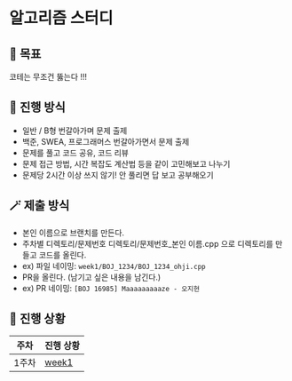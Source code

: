 # 알고리즘 스터디
## 🎯 목표
코테는 무조건 뚫는다 !!!

## 💁 진행 방식
- 일반 / B형 번갈아가며 문제 출제
- 백준, SWEA, 프로그래머스 번갈아가면서 문제 출제
- 문제를 풀고 코드 공유, 코드 리뷰
- 문제 접근 방법, 시간 복잡도 계산법 등을 같이 고민해보고 나누기
- 문제당 2시간 이상 쓰지 않기! 안 풀리면 답 보고 공부해오기

## 🪄 제출 방식
- 본인 이름으로 브랜치를 만든다.
- 주차별 디렉토리/문제번호 디렉토리/문제번호_본인 이름.cpp 으로 디렉토리를 만들고 코드를 올린다.
- ex) 파일 네이밍: `week1/BOJ_1234/BOJ_1234_ohji.cpp`
- PR을 올린다. (남기고 싶은 내용을 남긴다.)
- ex) PR 네이밍: `[BOJ 16985] Maaaaaaaaaze - 오지현`

## 🏃 진행 상황
| 주차 | 진행 상황 |
|------|---------|
| 1주차 | [week1](https://github.com/Adehanbungukaboja/Adehanbungukaboja/issues/10) |
